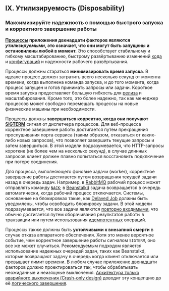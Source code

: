 ## IX. Утилизируемость (Disposability)
### Максимизируйте надежность с помощью быстрого запуска и корректного завершение работы

**[Процессы](./processes) приложения двенадцати факторов являются *утилизируемыми*, это означает, что они могут быть запущены и остановилены любой в момент.** Это способствует стабильному и гибкому масштабированию, быстрому развёртыванию изменений [кода](./codebase) и [конфигураций](./config) и надежности рабочего развёртывания.

Процессы должны стараться **минимизировать время запуска**. В идеале процесс должен затратить всего несколько секунд от момента времени, когда выполнена команда запуска, и до того момента, когда процесс запущен и готов принимать запросы или задачи. Короткое время запуска предоставляет большую гибкость для [релиза](./build-release-run) и масштабирования. Кроме того, это более надежно, так как менеджер процессов может свободно перемещать процессы на новые физические машины при необходимости.

Процессы должны **завершаться корректно, когда они получают [SIGTERM](http://en.wikipedia.org/wiki/SIGTERM)** сигнал от диспетчера процессов. Для веб-процесса корректное завершение работы достигается путем прекращения прослушивания порта сервиса (таким образом, отказаться от каких-либо новых запросов), что позволяет завершить текущие запросы и затем завершиться. В этой модели подразумевается, что HTTP-запросы короткие (не более чем на несколько секунд), в случае длинных запросов клиент должен плавно попытаться восстановить подключение при потере соединения.

Для процесса, выполняющего фоновые задачи (worker), корректное завершение работы достигается путем возвращения текущей задачи назад в очередь задач. Например, в [RabbitMQ](http://www.rabbitmq.com/) рабочий процесс может отправлять команду [`NACK`](http://www.rabbitmq.com/amqp-0-9-1-quickref.html#basic.nack); в [Beanstalkd](http://kr.github.com/beanstalkd/) задача возвращается в очередь автоматически, когда рабочий процесс отключается. Системы, основанные на блокировках такие, как [Delayed Job](https://github.com/collectiveidea/delayed_job#readme) должны быть уведомлены, чтобы освободить блокировку задачи. В этой модели подразумевается, что все задачи являются [повторно входимыми](http://en.wikipedia.org/wiki/Reentrant_%28subroutine%29), что обычно достигается путем оборачивания результатов работы в транзакции или путем использования [идемпотентных](http://en.wikipedia.org/wiki/Idempotence) операций.

Процессы также должны быть **устойчивыми к внезапной смерти** в случае отказа аппаратного обеспечения. Хотя это менее вероятное событие, чем корректное завершение работы сигналом `SIGTERM`, оно все же может случиться. Рекомендуемым подходом является использование надежных очередей задач, таких как Beanstalkd, которые возвращают задачу в очередь когда клиент отключается или превышает лимит времени. В любом случае приложение двенадцати факторов должно проектироваться так, чтобы обрабатывать неожиданные и неизящные выключения. [Архитектура только аварийного выключения (Crash-only design)](http://lwn.net/Articles/191059/) доводит эту концепцию до её [логического завершения](http://docs.couchdb.org/en/latest/intro/overview.html).
